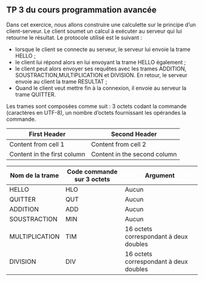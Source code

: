 ## TP 3 du cours programmation avancée

Dans cet exercice, nous allons construire une calculette sur le principe d’un client-serveur. Le client soumet un calcul à exécuter au serveur qui lui retourne le résultat.
Le protocole utilisé est le suivant :
  - lorsque le client se connecte au serveur, le serveur lui envoie la trame HELLO ;
  - le client lui répond alors en lui envoyant la trame HELLO également ;
  - le client peut alors envoyer ses requêtes avec les trames ADDITION, SOUSTRACTION,MULTIPLICATION et DIVISION. 
 En retour, le serveur envoie au client la trame RESULTAT ;
  - Quand le client veut mettre fin à la connexion, il envoie au serveur la trame QUITTER.
  
Les trames sont composées comme suit : 3 octets codant la commande (caractères en UTF-8), un nombre d’octets fournissant les opérandes la commande.

First Header | Second Header
------------ | -------------
Content from cell 1 | Content from cell 2
Content in the first column | Content in the second column



Nom de la trame      |     Code commande sur 3 octets    |   Argument
------------- |-------------| ---------
HELLO      |        HLO        |      Aucun
QUITTER        |        QUT        |      Aucun
ADDITION      |        ADD        |      Aucun
SOUSTRACTION      |        MIN        |      Aucun
MULTIPLICATION      |        TIM        |      16 octets correspondant à deux doubles
DIVISION | DIV | 16 octets correspondant à deux doubles

